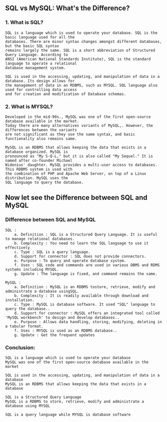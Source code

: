 ##  SQL vs MySQL: What's the Difference?

### 1. What is SQL?

    SQL is a language which is used to operate your database. SQL is the basic language used for all the
    databases. There are minor syntax changes amongst different databases, but the basic SQL syntax
    remains largely the same. SQL is a short abbreviation of Structured Query Language. According to
    ANSI (American National Standards Institute), SQL is the standard language to operate a relational
    database management system.

    SQL is used in the accessing, updating, and manipulation of data in a database. Its design allows for
    the management of data in an RDBMS, such as MYSQL. SQL language also used for controlling data access
    and for creation and modification of Database schemas.


### 2. What is MYSQL?

    Developed in the mid-90s., MySQL was one of the first open-source database available in the market.
    Today there are many alternatives variants of MySQL,. However, the differences between the variants
    are not significant as they use the same syntax, and basic functionality also remains same.

    MySQL is an RDBMS that allows keeping the data that exists in a database organized. MySQL is
    pronounced as "My S-Q-L," but it is also called "My Sequel." It is named after co-founder Michael
    Widenius' daughter. MySQL provides a multi-user access to databases. This RDBMS system is used with
    the combination of PHP and Apache Web Server, on top of a Linux distribution. MySQL uses the
    SQL language to query the database.

## Now let see the Difference between SQL and MySQL


### Difference between SQL and MySQL

    SQL :
        a. Definition : SQL is a Structured Query Language. It is useful to manage relational databases.
        b. Complexity : You need to learn the SQL language to use it effectively
        c. Type : SQL is a query language.
        d. Support for connector : SQL does not provide connectors.
        e. Purpose : To query and operate database system.
        f. Uses : SQL code and commands are used in various DBMS and RDMS systems including MYSQL.
        g. Update : The language is fixed, and command remains the same.

    MySQL :
        a. Definition : MySQL is an RDBMS tostore, retrieve, modify and administrate a database usingSQL.
        b. Complexity : It is readily available through download and installation.
        c. Type : MySQL is database software. It used "SQL" language to query the database..
        d. Support for connector : MySQL offers an integrated tool called 'MySQL workbench' to design and develop databases..
        e. Purpose : Allows data handling, storing, modifying, deleting in a tabular format.
        f. Uses : MYSQL is used as an RDBMS database..
        g. Update : Get the frequent updates


### Conclusion:
    SQL is a language which is used to operate your database
    MySQL was one of the first open-source database available in the market

    SQL is used in the accessing, updating, and manipulation of data in a database
    MySQL is an RDBMS that allows keeping the data that exists in a database

    SQL is a Structured Query Language
    MySQL is a RDBMS to store, retrieve, modify and administrate a database using MYSQL

    SQL is a query language while MYSQL is database software